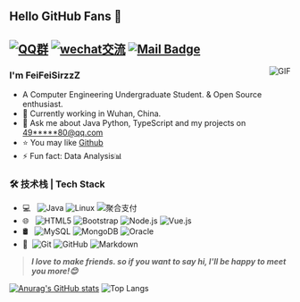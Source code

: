## Hello GitHub Fans 👋
[![QQ群](https://img.shields.io/badge/QQ群-000000000-red.svg "QQ群")](https://jq.qq.com/?_wv=1027&k=58Ypj9z "QQ群")
[![wechat交流](https://img.shields.io/badge/wechat交流-00000000-red.svg "wechat交流")](https://jq.qq.com/?_wv=1027&k=55kiWBY "wechat交流")
[![Mail Badge](https://img.shields.io/badge/-lia******ei@gmail.com-c14438?style=flat&logo=Gmail&logoColor=white&link=mailto:lia******ei@gmail.com)](mailto:lia******ei@gmail.com)
---
<img align="right" alt="GIF" src="https://raw.githubusercontent.com/JoeyBling/JoeyBling/master/pic/pusheencode.gif" />

### I'm FeiFeiSirzzZ

- A Computer Engineering Undergraduate Student. & Open Source enthusiast.
- 🌱 Currently working in Wuhan, China.
- 💬 Ask me about Java Python, TypeScript and my projects on [49*****80@qq.com](mailto:49*****80@qq.com)
- ⭐ You may like [Github](https://github.com/FeiFeiSirzzZ)
- ⚡ Fun fact: Data Analysis📊

### 🛠 技术栈 | Tech Stack

- 💻 &#160; ![Java](https://img.shields.io/badge/-Java-333333?style=flat&logo=Java&logoColor=007396)
![Linux](https://img.shields.io/badge/-Linux-333333?style=flat&logo=Linux&logoColor=FCC624)
![聚合支付](https://img.shields.io/badge/-聚合支付-333333?style=flat&logo=payoneer&logoColor=FF4800)
- 🌐 &#160; ![HTML5](https://img.shields.io/badge/-HTML5-333333?style=flat&logo=HTML5)
![Bootstrap](https://img.shields.io/badge/-Bootstrap-333333?style=flat&logo=bootstrap&logoColor=563D7C)
![Node.js](https://img.shields.io/badge/-Node.js-333333?style=flat&logo=node.js)
![Vue.js](https://img.shields.io/badge/-VueJS-333333?style=flat&logo=Vue.js)
- 🛢 &#160; ![MySQL](https://img.shields.io/badge/-MySQL-333333?style=flat&logo=mysql)
![MongoDB](https://img.shields.io/badge/-MongoDB-333333?style=flat&logo=mongodb)
![Oracle](https://img.shields.io/badge/-Oracle-333333?style=flat&logo=Oracle)
- 🔧 &#160;![Git](https://img.shields.io/badge/-Git-333333?style=flat&logo=git)
![GitHub](https://img.shields.io/badge/-GitHub-333333?style=flat&logo=github)
![Markdown](https://img.shields.io/badge/-Markdown-333333?style=flat&logo=markdown)



> ***I love to make friends. so if you want to say hi, I'll be happy to meet you more!😊***



[![Anurag's GitHub stats](https://github-readme-stats.vercel.app/api?username=FeiFeiSirzzZ)](https://github.com/anuraghazra/github-readme-stats)
![Top Langs](https://github-readme-stats.vercel.app/api/top-langs/?username=FeiFeiSirzzZ&layout=compact&theme=vue-light)
